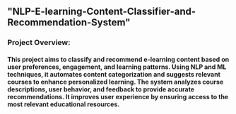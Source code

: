 ## "NLP-E-learning-Content-Classifier-and-Recommendation-System"

### Project Overview:
#### This project aims to classify and recommend e-learning content based on user preferences, engagement, and learning patterns. Using NLP and ML techniques, it automates content categorization and suggests relevant courses to enhance personalized learning. The system analyzes course descriptions, user behavior, and feedback to provide accurate recommendations. It improves user experience by ensuring access to the most relevant educational resources.
